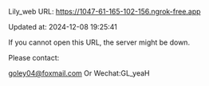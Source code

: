 Lily_web URL: https://1047-61-165-102-156.ngrok-free.app

Updated at: 2024-12-08 19:25:41

If you cannot open this URL, the server might be down.

Please contact: 

goley04@foxmail.com Or Wechat:GL_yeaH